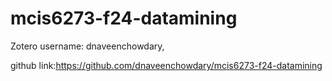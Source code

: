 # mcis6273-f24-datamining
Zotero username: dnaveenchowdary,

github link:https://github.com/dnaveenchowdary/mcis6273-f24-datamining
